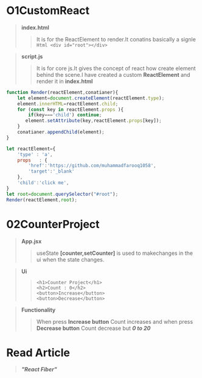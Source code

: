 # O1CustomReact
>**index.html**
>> It is for the ReactElement to render.It conatins basically a signle ```Html <div id="root"></div>```

>**script.js**
>> It is for core js.It gives the concept of react how create element behind the scene.I have created a custom **ReactElement** and render it in **index.html** 
```js 
function Render(reactElement,conatianer){
    let element=document.createElement(reactElement.type);
    element.innerHTML=reactElement.child;
    for (const key in reactElement.props ){
        if(key==='child') continue;
       element.setAttribute(key,reactElement.props[key]);
    }
    conatianer.appendChild(element);
}

let reactElement={
    'type' : 'a',
    props   : {
        'href':'https://github.com/muhammadfarooq1058',
        'target':'_blank'
    },
    'child':'click me',
}
let root=document.querySelector("#root");
Render(reactElement,root);
```
# 02CounterProject
> **App.jsx**
>> useState **[counter,setCounter]** is used to makechanges in the ui when the state changes.

>**Ui**
>> ```<h1>Counter Project</h1> ```   
>> ```<h2>Count : 0</h2>```   
>> ```<button>Increase</button>```    
>> ```<button>Decrease</button>```

>**Functionality**
>> When press **Increase button** Count increases and when press **Decrease button** Count decrease but ***0 to 20***
# Read Article
> ***"React Fiber"***